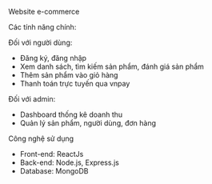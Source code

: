 Website e-commerce

Các tính năng chính:

Đối với người dùng:
- Đăng ký, đăng nhập
- Xem danh sách, tìm kiếm sản phẩm, đánh giá sản phẩm
- Thêm sản phẩm vào giỏ hàng
- Thanh toán trực tuyến qua vnpay

Đối với admin:
- Dashboard thống kê doanh thu
- Quản lý sản phẩm, người dùng, đơn hàng

Công nghệ sử dụng
- Front-end: ReactJs
- Back-end: Node.js, Express.js
- Database: MongoDB
